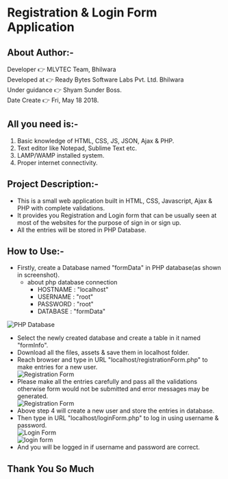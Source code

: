 # Registration & Login Form Application

## About Author:-  

Developer :point_right: MLVTEC Team, Bhilwara  
Developed at :point_right: Ready Bytes Software Labs Pvt. Ltd. Bhilwara  
Under guidance :point_right: Shyam Sunder Boss.  
Date Create :point_right: Fri, May 18 2018.  

## All you need is:-  

1. Basic knowledge of HTML, CSS, JS, JSON, Ajax & PHP.  
2. Text editor like Notepad, Sublime Text etc.   
3. LAMP/WAMP installed system.  
4. Proper internet connectivity.  

## Project Description:-  

* This is a small web application built in HTML, CSS, Javascript, Ajax & PHP with complete validations.    
* It provides you Registration and Login form that can be usually seen at most of the websites for the purpose of sign in or sign up.  
* All the entries will be stored in PHP Database.  

## How to Use:-  

* Firstly, create a Database named "formData" in PHP database(as shown in screenshot).  
	* about php database connection  
		* HOSTNAME : "localhost"  
		* USERNAME : "root"  
		* PASSWORD : "root"  
		* DATABASE : "formData"  
  
 ![PHP Database](https://github.com/Rajs0ni/Web-Apps/blob/master/Form/screenshots/database.png)   

* Select the newly created database and create a table in it named "formInfo".  
* Download all the files, assets & save them in localhost folder.  
* Reach browser and type in URL "localhost/registrationForm.php" to make entries for a new user.  
![Registration Form](https://github.com/Rajs0ni/Web-Apps/blob/master/Form/screenshots/homepage.png)  
* Please make all the entries carefully  and pass all the validations otherwise form would not be submitted and error messages may be generated.  
![Registration Form](https://github.com/Rajs0ni/Web-Apps/blob/master/Form/screenshots/homepage-1.png)   
* Above step 4 will create a new user and store the entries in database.  
* Then type in URL "localhost/loginForm.php" to log in using username & password.  
![Login Form](https://github.com/Rajs0ni/Web-Apps/blob/master/Form/screenshots/login.png)  
![login form](https://github.com/Rajs0ni/Web-Apps/blob/master/Form/screenshots/login-1.png)  
* And you will be logged in if username and password are correct.  

Thank You So Much
---
